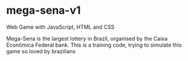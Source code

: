 # mega-sena-v1
Web Game with JavaScript, HTML and CSS

Mega-Sena is the largest lottery in Brazil, organised by the Caixa Econômica Federal bank. This is a training code, trying to simulate this game so loved by brazilians
